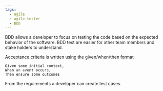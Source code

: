 ```yaml
---
tags:
  - agile
  - agile-tester
  - BDD
---
```

BDD allows a developer to focus on testing the code based on the expected behavior of the software. 
BDD test are easier for other team members and stake holders to understand.

Acceptance criteria is written using the given/when/then format
```gherkin
Given some initial context,
When an event occurs,
Then ensure some outcomes
```
From the requirements a developer can create test cases.



